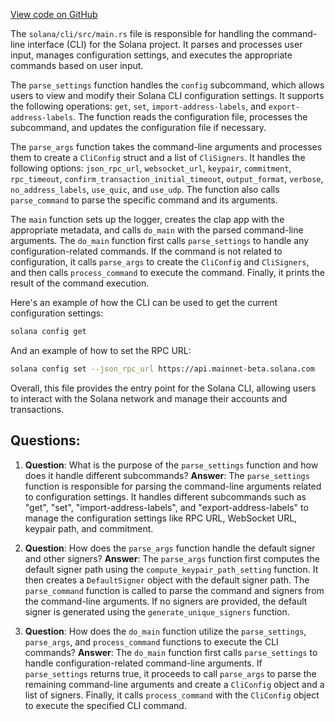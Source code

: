 
[View code on GitHub](https://github.com/solana-labs/solana/blob/master/cli/src/main.rs)

The `solana/cli/src/main.rs` file is responsible for handling the command-line interface (CLI) for the Solana project. It parses and processes user input, manages configuration settings, and executes the appropriate commands based on user input.

The `parse_settings` function handles the `config` subcommand, which allows users to view and modify their Solana CLI configuration settings. It supports the following operations: `get`, `set`, `import-address-labels`, and `export-address-labels`. The function reads the configuration file, processes the subcommand, and updates the configuration file if necessary.

The `parse_args` function takes the command-line arguments and processes them to create a `CliConfig` struct and a list of `CliSigners`. It handles the following options: `json_rpc_url`, `websocket_url`, `keypair`, `commitment`, `rpc_timeout`, `confirm_transaction_initial_timeout`, `output_format`, `verbose`, `no_address_labels`, `use_quic`, and `use_udp`. The function also calls `parse_command` to parse the specific command and its arguments.

The `main` function sets up the logger, creates the clap app with the appropriate metadata, and calls `do_main` with the parsed command-line arguments. The `do_main` function first calls `parse_settings` to handle any configuration-related commands. If the command is not related to configuration, it calls `parse_args` to create the `CliConfig` and `CliSigners`, and then calls `process_command` to execute the command. Finally, it prints the result of the command execution.

Here's an example of how the CLI can be used to get the current configuration settings:

```sh
solana config get
```

And an example of how to set the RPC URL:

```sh
solana config set --json_rpc_url https://api.mainnet-beta.solana.com
```

Overall, this file provides the entry point for the Solana CLI, allowing users to interact with the Solana network and manage their accounts and transactions.
## Questions: 
 1. **Question**: What is the purpose of the `parse_settings` function and how does it handle different subcommands?
   **Answer**: The `parse_settings` function is responsible for parsing the command-line arguments related to configuration settings. It handles different subcommands such as "get", "set", "import-address-labels", and "export-address-labels" to manage the configuration settings like RPC URL, WebSocket URL, keypair path, and commitment.

2. **Question**: How does the `parse_args` function handle the default signer and other signers?
   **Answer**: The `parse_args` function first computes the default signer path using the `compute_keypair_path_setting` function. It then creates a `DefaultSigner` object with the default signer path. The `parse_command` function is called to parse the command and signers from the command-line arguments. If no signers are provided, the default signer is generated using the `generate_unique_signers` function.

3. **Question**: How does the `do_main` function utilize the `parse_settings`, `parse_args`, and `process_command` functions to execute the CLI commands?
   **Answer**: The `do_main` function first calls `parse_settings` to handle configuration-related command-line arguments. If `parse_settings` returns true, it proceeds to call `parse_args` to parse the remaining command-line arguments and create a `CliConfig` object and a list of signers. Finally, it calls `process_command` with the `CliConfig` object to execute the specified CLI command.
